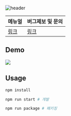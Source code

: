 ![header](https://capsule-render.vercel.app/api?type=rect&height=100&color=gradient&text=BOJ%20IDE&fontAlign=25&fontAlignY=57&descAlignY=52&descAlign=55&fontSize=65)

|메뉴얼|버그제보 및 문의|
|-|-|
|[링크](https://boj-ide.gitbook.io/boj-ide-docs)|[링크](https://github.com/junghyunbak/boj-ide/issues)|

## Demo

<img src="https://github.com/user-attachments/assets/21c1ddf5-6110-4ce8-82c7-020592fb7a88"/>

## Usage

```bash
npm install

npm run start # 개발

npm run package # 패키징
```
